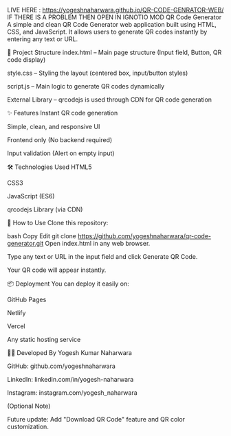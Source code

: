 LIVE HERE : https://yogeshnaharwara.github.io/QR-CODE-GENRATOR-WEB/    IF THERE IS A PROBLEM THEN OPEN IN IGNOTIO MOD
QR Code Generator
A simple and clean QR Code Generator web application built using HTML, CSS, and JavaScript.
It allows users to generate QR codes instantly by entering any text or URL.

📂 Project Structure
index.html – Main page structure (Input field, Button, QR code display)

style.css – Styling the layout (centered box, input/button styles)

script.js – Main logic to generate QR codes dynamically

External Library – qrcodejs is used through CDN for QR code generation

✨ Features
Instant QR code generation

Simple, clean, and responsive UI

Frontend only (No backend required)

Input validation (Alert on empty input)

🛠️ Technologies Used
HTML5

CSS3

JavaScript (ES6)

qrcodejs Library (via CDN)

🚀 How to Use
Clone this repository:

bash
Copy
Edit
git clone https://github.com/yogeshnaharwara/qr-code-generator.git
Open index.html in any web browser.

Type any text or URL in the input field and click Generate QR Code.

Your QR code will appear instantly.

📦 Deployment
You can deploy it easily on:

GitHub Pages

Netlify

Vercel

Any static hosting service

👨‍💻 Developed By
Yogesh Kumar Naharwara

GitHub: github.com/yogeshnaharwara

LinkedIn: linkedin.com/in/yogesh-naharwara

Instagram: instagram.com/yogesh_naharwara

(Optional Note)

Future update: Add "Download QR Code" feature and QR color customization.

